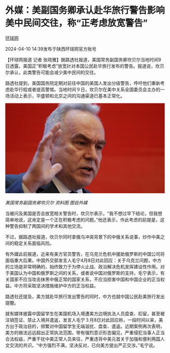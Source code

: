 # 外媒：美副国务卿承认赴华旅行警告影响美中民间交往，称“正考虑放宽警告”

[](https://news.qq.com/omn/author/8QMf2Xtb6IUVuTrc)

[环球网](https://news.qq.com/omn/author/8QMf2Xtb6IUVuTrc)

2024-04-10 14:39发布于陕西环球网官方账号

【环球网报道 记者
张晓雅】据路透社报道，美国常务副国务卿坎贝尔当地时间9日透露，美国正“积极考虑”放宽针对本国公民赴华旅行发布的警告。报道说，坎贝尔承认，此类警告可能会减少美中民间的交往。

路透社提到，美国国务院定期对前往中国的美国人发出分级警告，呼吁他们重新考虑赴华行程或者提高警惕。当地时间９日，坎贝尔在美中关系全国委员会主办的一场活动上表示，华盛顿和北京之间的沟通渠道已基本正常化。

![613f365e8705ee0e31a1edb6e5e86c8e.jpg](https://raw.githubusercontent.com/qqhsx/qqnews_image/main/2024/04/10/外媒：美副国务卿承认赴华旅行警告影响美中民间交往，称“正考虑放宽警告”/613f365e8705ee0e31a1edb6e5e86c8e.jpg)

_美国常务副国务卿坎贝尔 资料图 图自外媒_

当被问及美国是否会放宽相关警告时，坎贝尔表示，“我不想过早下结论，但我想简单地说，这肯定是一个正在积极考虑的问题。”他还表示，作此考虑的前提是，这种警告抑制了两国间的学术和其他交流。

不过，据路透社报道，坎贝尔同时拿俄乌冲突背景下的中俄关系说事，炒作中美之间的稳定关系面临风险。

有外媒此前报道，近来有美方官员警告，在乌克兰危机中援助俄罗斯的中国公司将面临重大后果。中国外交部发言人毛宁4月8日对此回应：关于乌克兰问题，中方的立场是非常明确的，始终致力于为停火止战、政治解决危机发挥建设性作用。对于美国认为中国和俄罗斯之间的关系，或者说中国对俄罗斯的支持，毛宁表示，有关国家不应当攻击抹黑中俄正常的国家关系，不应当损害中国和中国企业的正当权益。中方将采取坚决措施维护中方的正当权益。

路透社还提及，美方就赴华旅行发出警告的同时，中方也就中国公民赴美旅行发出提醒。

就有媒体披露中国留学生在美国机场入境遭美方边境执法人员盘查、扣留，甚至被注销签证、禁止入境并遣返，发言人毛宁３月8日对此回应称，一段时间以来，美方出于政治目的，频繁对中国留学生无端滋扰、盘查、遣返。近期案例再次表明，美方的做法远远超出正常执法范围，带有强烈意识形态偏见，严重侵犯当事人正当合法权益，严重干扰中美正常人员来往，严重违背中美元首关于加强和便利两国人文交流的共识。“中方强烈不满，坚决反对，已向美方提出严正交涉。”毛宁说。

